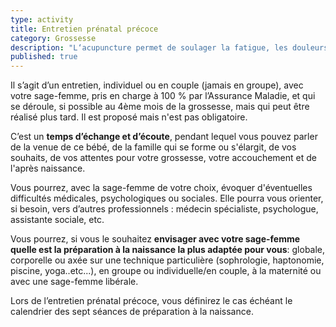 ```yaml
---
type: activity
title: Entretien prénatal précoce
category: Grossesse
description: "L‘acupuncture permet de soulager la fatigue, les douleurs, les troubles digestifs les troubles circulatoires et l'insomnie au cours de la grossesse."
published: true
---
```




Il s’agit d’un entretien, individuel ou en couple (jamais en groupe), avec votre sage-femme, pris en charge à 100 % par l’Assurance Maladie, et qui se déroule, si possible au 4ème mois de la grossesse, mais qui peut être réalisé plus tard. Il est proposé mais n'est pas obligatoire.

C’est un **temps d’échange et d’écoute**, pendant lequel vous pouvez parler de la venue de ce bébé, de la famille qui se forme ou s'élargit, de vos souhaits, de vos attentes pour votre grossesse, votre accouchement et de l'après naissance.

Vous pourrez, avec la sage-femme de votre choix, évoquer d'éventuelles difficultés médicales, psychologiques ou sociales. Elle pourra vous orienter, si besoin, vers d’autres professionnels : médecin spécialiste, psychologue, assistante sociale, etc.

Vous pourrez, si vous le souhaitez **envisager avec votre sage-femme quelle est la préparation à la naissance la plus adaptée pour vous**: globale, corporelle ou axée sur une technique particulière (sophrologie, haptonomie, piscine, yoga..etc...), en groupe ou individuelle/en couple, à la maternité ou avec une sage-femme libérale.

Lors de l’entretien prénatal précoce, vous définirez le cas échéant le calendrier des sept séances de préparation à la naissance.
